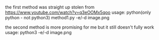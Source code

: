 the first method was straight up stolen from https://www.youtube.com/watch?v=q3eOOMx5qoo
usage: python(only python - not python3) method1.py -e/-d image.png

the second method is more promising for me but it still doesn't fully work
usage: python3 -e/-d image.png
